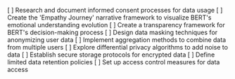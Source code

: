 [ ] Research and document informed consent processes for data usage
[ ] Create the 'Empathy Journey' narrative framework to visualize BERT's emotional understanding evolution
[ ] Create a transparency framework for BERT's decision-making process
[ ] Design data masking techniques for anonymizing user data
[ ] Implement aggregation methods to combine data from multiple users
[ ] Explore differential privacy algorithms to add noise to data
[ ] Establish secure storage protocols for encrypted data
[ ] Define limited data retention policies
[ ] Set up access control measures for data access